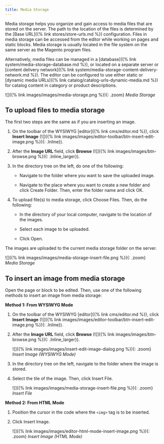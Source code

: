 ```yaml
---
title: Media Storage
---
```


Media storage helps you organize and gain access to media files that are stored on the server. The path to the location of the files is determined by the [Base URL]({% link stores/store-urls.md %}) configuration. Files in media storage can be accessed from the editor while working on pages and static blocks. Media storage is usually located in the file system on the same server as the Magento program files.

Alternatively, media files can be managed in a [database]({% link system/media-storage-database.md %}), or located on a separate server or [content delivery network]({% link system/media-storage-content-delivery-network.md %}). The editor can be configured to use either static or [dynamic media URLs]({% link catalog/catalog-urls-dynamic-media.md %}) for catalog content in category or product descriptions.

![]({% link images/images/media-storage.png %}){: .zoom}
_Media Storage_

## To upload files to media storage

The first two steps are the same as if you are inserting an image.

1. On the toolbar of the WYSIWYG [editor]({% link cms/editor.md %}), click **Insert Image** (![]({% link images/images/editor-toolbar/btn-insert-edit-image.png %}){: .Inline}).

1. After the **Image URL** field, click **Browse** (![]({% link images/images/btn-browse.png %}){: .Inline_larger}).

1. In the directory tree on the left, do one of the following:

   - Navigate to the folder where you want to save the uploaded image.

   - Navigate to the place where you want to create a new folder and click <span class="btn">Create Folder</span>. Then, enter the folder name and click <span class="btn">OK</span>.

1. To upload file(s) to media storage, click <span class="btn">Choose Files</span>. Then, do the following:

   - In the directory of your local computer, navigate to the location of the images.

   - Select each image to be uploaded.

   - Click <span class="btn">Open</span>.

The images are uploaded to the current media storage folder on the server.

![]({% link images/images/media-storage-insert-file.png %}){: .zoom}
_Media Storage_

## To insert an image from media storage

Open the page or block to be edited. Then, use one of the following methods to insert an image from media storage:

**Method 1: From WYSIWYG Mode**

1. On the toolbar of the WYSIWYG [editor]({% link cms/editor.md %}), click **Insert Image** (![]({% link images/images/editor-toolbar/btn-insert-edit-image.png %}){: .Inline}).

1. After the **Image URL** field, click **Browse** (![]({% link images/images/btn-browse.png %}){: .Inline_larger}).

    ![]({% link images/images/insert-edit-image-dialog.png %}){: .zoom}
    _Insert Image (WYSIWYG Mode)_

1. In the directory tree on the left, navigate to the folder where the image is stored.

1. Select the tile of the image. Then, click <span class="btn">Insert File</span>.

    ![]({% link images/images/media-storage-insert-file.png %}){: .zoom}
    _Insert File_

**Method 2: From HTML Mode**

1. Position the cursor in the code where the `<img>` tag is to be inserted.

1. Click <span class="btn">Insert Image</span>.

    ![]({% link images/images/editor-html-mode-insert-image.png %}){: .zoom}
    _Insert Image (HTML Mode)_
